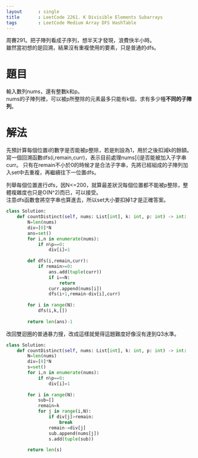 ```yaml
--- 
layout      : single
title       : LeetCode 2261. K Divisible Elements Subarrays
tags        : LeetCode Medium Array DFS HashTable
---
```

周賽291。把子陣列看成子序列，想半天才發現，浪費快半小時。  
雖然當初想的是回溯，結果沒有重複使用的要素，只是普通的dfs。

# 題目
輸入數列nums，還有整數k和p。  
nums的子陣列裡，可以被p所整除的元素最多只能有k個，求有多少種**不同的子陣列**。

# 解法
先預計算每個位置i的數字是否能被p整除，若是則設為1，用於之後扣減k的餘額。  
寫一個回溯函數dfs(i,remain,curr)，表示目前處理nums[i]是否能被加入子字串curr。
只有在remain不小於0的時候才是合法子字串，先將已經組成的子陣列加入set中去重複，再繼續往下一位置dfs。  

列舉每個位置進行dfs，因N<=200，就算最差狀況每個位置都不能被p整除，整體複雜度也只是O(N^2)而已，可以接受。  
注意dfs函數會將空字串也算進去，所以set大小要扣掉1才是正確答案。

```python
class Solution:
    def countDistinct(self, nums: List[int], k: int, p: int) -> int:
        N=len(nums)
        div=[0]*N
        ans=set()
        for i,n in enumerate(nums):
            if n%p==0:
                div[i]=1
        
        def dfs(i,remain,curr):
            if remain>=0:
                ans.add(tuple(curr))
                if i==N:
                    return
                curr.append(nums[i])
                dfs(i+1,remain-div[i],curr)
                    
        for i in range(N):
            dfs(i,k,[])
        
        return len(ans)-1
```

改回雙迴圈的普通暴力搜，改成這樣就覺得這題難度好像沒有達到Q3水準。

```python
class Solution:
    def countDistinct(self, nums: List[int], k: int, p: int) -> int:
        N=len(nums)
        div=[0]*N
        s=set()
        for i,n in enumerate(nums):
            if n%p==0:
                div[i]=1
                
        for i in range(N):
            sub=[]
            remain=k
            for j in range(i,N):
                if div[j]>remain:
                    break
                remain-=div[j]
                sub.append(nums[j])
                s.add(tuple(sub))
          
        return len(s)
```